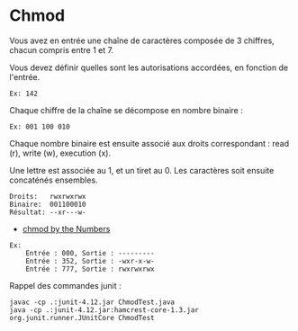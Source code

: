 # Chmod

Vous avez en entrée une chaîne de caractères composée de 3 chiffres, chacun compris entre 1 et 7.

Vous devez définir quelles sont les autorisations accordées, en fonction de l'entrée.

```
Ex: 142
```

Chaque chiffre de la chaîne se décompose en nombre binaire :

```
Ex: 001 100 010
```

Chaque nombre binaire est ensuite associé aux droits correspondant : read (r), write (w), execution (x).

Une lettre est associée au 1, et un tiret au 0. Les caractères soit ensuite concaténés ensembles.

```
Droits:   rwxrwxrwx
Binaire:  001100010
Résultat: --xr---w-
```

* [chmod by the Numbers](https://catcode.com/teachmod/numeric.html)

```
Ex:
    Entrée : 000, Sortie : ---------
    Entrée : 352, Sortie : -wxr-x-w-
    Entrée : 777, Sortie : rwxrwxrwx
```

Rappel des commandes junit :

```
javac -cp .:junit-4.12.jar ChmodTest.java
java -cp .:junit-4.12.jar:hamcrest-core-1.3.jar org.junit.runner.JUnitCore ChmodTest
```
